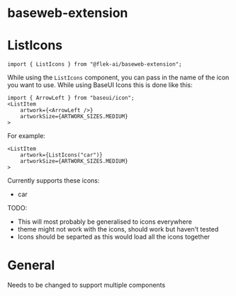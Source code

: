 # baseweb-extension

# ListIcons
```
import { ListIcons } from "@flek-ai/baseweb-extension";
```

While using the `ListIcons` component, you can pass in the name of the icon you want to use.
While using BaseUI Icons this is done like this:
```
import { ArrowLeft } from "baseui/icon";
<ListItem
    artwork={<ArrowLeft />}
    artworkSize={ARTWORK_SIZES.MEDIUM}
>
```

For example:
```
<ListItem
    artwork={ListIcons("car")}
    artworkSize={ARTWORK_SIZES.MEDIUM}
>
```

Currently supports these icons:
- car

TODO:
- This will most probably be generalised to icons everywhere
- theme might not work with the icons, should work but haven't tested
- Icons should be separted as this would load all the icons together


# General
Needs to be changed to support multiple components






